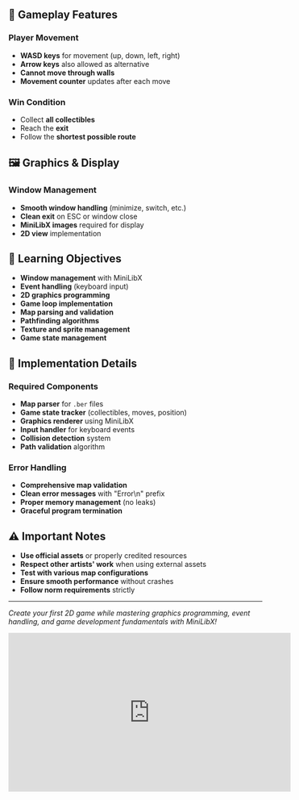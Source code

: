 
## 🎯 Gameplay Features

### Player Movement
- **WASD keys** for movement (up, down, left, right)
- **Arrow keys** also allowed as alternative
- **Cannot move through walls**
- **Movement counter** updates after each move

### Win Condition
- Collect **all collectibles**
- Reach the **exit**
- Follow the **shortest possible route**

## 🖼️ Graphics & Display

### Window Management
- **Smooth window handling** (minimize, switch, etc.)
- **Clean exit** on ESC or window close
- **MiniLibX images** required for display
- **2D view** implementation

## 🎯 Learning Objectives

- **Window management** with MiniLibX
- **Event handling** (keyboard input)
- **2D graphics programming**
- **Game loop implementation**
- **Map parsing and validation**
- **Pathfinding algorithms**
- **Texture and sprite management**
- **Game state management**

## 🔧 Implementation Details

### Required Components
- **Map parser** for `.ber` files
- **Game state tracker** (collectibles, moves, position)
- **Graphics renderer** using MiniLibX
- **Input handler** for keyboard events
- **Collision detection** system
- **Path validation** algorithm

### Error Handling
- **Comprehensive map validation**
- **Clean error messages** with "Error\n" prefix
- **Proper memory management** (no leaks)
- **Graceful program termination**

## ⚠️ Important Notes

- **Use official assets** or properly credited resources
- **Respect other artists' work** when using external assets
- **Test with various map configurations**
- **Ensure smooth performance** without crashes
- **Follow norm requirements** strictly

---

*Create your first 2D game while mastering graphics programming, event handling, and game development fundamentals with MiniLibX!*


<iframe width="560" height="315" src="https://www.youtube.com/embed/watch?v=J5c-WpOGoOc" frameborder="0" allowfullscreen></iframe>

